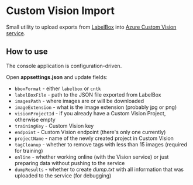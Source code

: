 # Custom Vision Import

Small utility to upload exports from [LabelBox](https://www.labelbox.com/) into [Azure Custom Vision service](https://azure.microsoft.com/en-us/services/cognitive-services/custom-vision-service/).

## How to use

The console application is configuration-driven.

Open **appsettings.json** and update fields:

* `bboxFormat` - either `labelbox` or `cntk`
* `labelBoxFile` - path to the JSON file exported from LabelBox
* `imagesPath` - where images are or will be downloaded
* `imageExtension` - what is the image extension (probably jpg or png)
* `visionProjectId` - if you already have a Custom Vision Project, otherwise empty
* `trainingKey` - Custom Vision key
* `endpoint` - Custom Vision endpoint (there's only one currently)
* `projectName` - name of the newly created project in Custom Vision
* `tagCleanup` - whether to remove tags with less than 15 images (required for training)
* `online` - whether working online (with the Vision service) or just preparing data without pushing to the service
* `dumpResults` - whether to create *dump.txt* with all information that was uploaded to the service (for debugging)